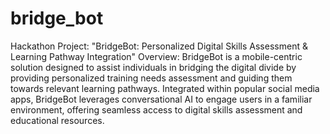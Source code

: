 ﻿# bridge_bot
Hackathon Project: "BridgeBot: Personalized Digital Skills Assessment & Learning Pathway Integration"
Overview: BridgeBot is a mobile-centric solution designed to assist individuals in bridging the digital divide by providing personalized training needs assessment and guiding them towards relevant learning pathways. Integrated within popular social media apps, BridgeBot leverages conversational AI to engage users in a familiar environment, offering seamless access to digital skills assessment and educational resources.
